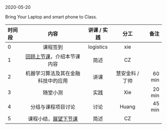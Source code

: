 2020-05-20

Bring Your Laptop and smart phone  to Class. 

|时间段     |  内容    | 讲课 / 实践     |  分工  |  备注       |
| :---     |   :----:    |   :----:    |    :----:    | ---: |
|   0       |  课程签到     |  logistics   |     xie     |        |
|   1       |  [回顾上节课](../WW13/WW13-Plan.md)，介绍本节课内容     |  简述    |     CZ     |        |
|   2       |  机器学习算法及其在金融科技中的应用       |   讲课   |   慧安金科 /丁帅       |    60 min      |
|   3       |  随堂小测       |  实践  |   Xie   |  20 min    | 
|   4       |  分组与课程项目讨论       |  讨论  |   Huang    |  45 min    | 
|   5       |  课程小结，[展望下节课](../WW15/WW15-Plan.md)  |  简述   |  CZ |   |

